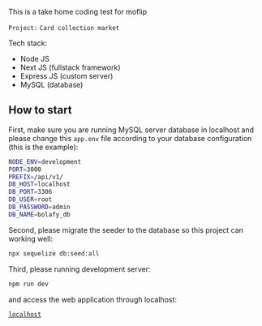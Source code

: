 This is a take home coding test for moflip

`Project:` `Card collection market`

Tech stack:

- Node JS
- Next JS (fullstack framework)
- Express JS (custom server)
- MySQL (database)

## How to start

First, make sure you are running MySQL server database in localhost and please change this `app.env` file according to your database configuration (this is the example):

```bash
NODE_ENV=development
PORT=3000
PREFIX=/api/v1/
DB_HOST=localhost
DB_PORT=3306
DB_USER=root
DB_PASSWORD=admin
DB_NAME=bolafy_db
```

Second, please migrate the seeder to the database so this project can working well:

```bash
npx sequelize db:seed:all
```

Third, please running development server:

```bash
npm run dev
```

and access the web application through localhost:

[`localhost`](http://localhost:3000)
